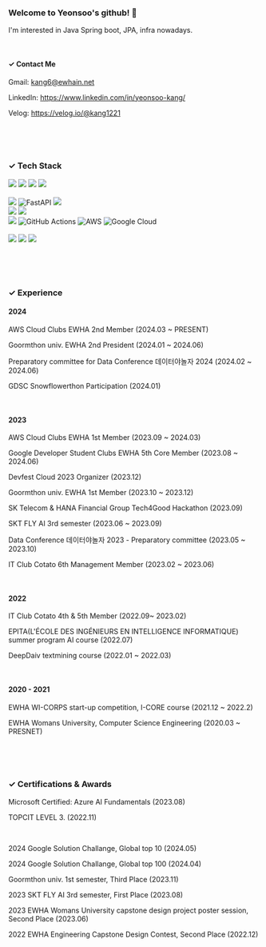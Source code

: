 


### Welcome to Yeonsoo's github! 🤗
 I'm interested in Java Spring boot, JPA, infra nowadays. 

<br>

####  ✓ Contact Me
Gmail: <kang6@ewhain.net>

LinkedIn: <https://www.linkedin.com/in/yeonsoo-kang/>

Velog: <https://velog.io/@kang1221>


<br>
<br>
<br> 

###  ✓ Tech Stack

<img src="https://img.shields.io/badge/java-007396?style=for-the-badge&logo=java&logoColor=white"> <img src="https://img.shields.io/badge/python-3776AB?style=for-the-badge&logo=python&logoColor=white"> <img src="https://img.shields.io/badge/c++-00599C?style=for-the-badge&logo=c%2B%2B&logoColor=white">  <img src="https://img.shields.io/badge/c-A8B9CC?style=for-the-badge&logo=c%2B%2B&logoColor=white">  
<br>
<img src="https://img.shields.io/badge/springboot-6DB33F?style=for-the-badge&logo=springboot&logoColor=white">  ![FastAPI](https://img.shields.io/badge/FastAPI-005571?style=for-the-badge&logo=fastapi) <img src="https://img.shields.io/badge/php-777BB4?style=for-the-badge&logo=php&logoColor=white"> 
<br>
<img src="https://img.shields.io/badge/mysql-4479A1?style=for-the-badge&logo=mysql&logoColor=white"> <img src="https://img.shields.io/badge/gradle-02303A?style=for-the-badge&logo=gradle&logoColor=white">
<br>
<img src="https://img.shields.io/badge/git-F05032?style=for-the-badge&logo=git&logoColor=white"> 
![GitHub Actions](https://img.shields.io/badge/github%20actions-%232671E5.svg?style=for-the-badge&logo=githubactions&logoColor=white)
![AWS](https://img.shields.io/badge/AWS-%23FF9900.svg?style=for-the-badge&logo=amazon-aws&logoColor=white) ![Google Cloud](https://img.shields.io/badge/Google%20Cloud-%234285F4.svg?style=for-the-badge&logo=google-cloud&logoColor=white)
<br><br>
<img src="https://img.shields.io/badge/html-E34F26?style=for-the-badge&logo=html5&logoColor=white"> <img src="https://img.shields.io/badge/css-1572B6?style=for-the-badge&logo=css3&logoColor=white"> <img  src="https://img.shields.io/badge/reactnative-61DAFB?style=for-the-badge&logo=react&logoColor=white"> 

<br>
<br> 
<br> 

### ✓ Experience

#### 2024

AWS Cloud Clubs EWHA 2nd Member (2024.03 ~ PRESENT)

Goormthon univ. EWHA 2nd President  (2024.01 ~ 2024.06)

Preparatory committee for Data Conference 데이터야놀자 2024 (2024.02 ~ 2024.06)

GDSC Snowflowerthon Participation (2024.01)


<br>


#### 2023

AWS Cloud Clubs EWHA 1st Member (2023.09 ~ 2024.03)

Google Developer Student Clubs EWHA 5th Core Member (2023.08 ~ 2024.06)

Devfest Cloud 2023 Organizer (2023.12) 

Goormthon univ. EWHA 1st Member (2023.10 ~ 2023.12)

SK Telecom & HANA Financial Group Tech4Good Hackathon (2023.09)

SKT FLY AI 3rd semester (2023.06 ~ 2023.09)

Data Conference 데이터야놀자 2023 - Preparatory committee (2023.05 ~ 2023.10)

IT Club Cotato 6th Management Member (2023.02 ~ 2023.06)




<br>


#### 2022

IT Club Cotato 4th & 5th Member  (2022.09~ 2023.02)

EPITA(L'ÉCOLE DES INGÉNIEURS EN INTELLIGENCE INFORMATIQUE) summer program AI course  (2022.07)

DeepDaiv textmining course (2022.01 ~ 2022.03)                              



<br>

#### 2020 - 2021

EWHA WI-CORPS start-up competition, I-CORE course                              (2021.12 ~ 2022.2)


EWHA Womans University, Computer Science Engineering    (2020.03 ~ PRESNET)





<br>
<br>
<br> 

###  ✓  Certifications & Awards
Microsoft Certified: Azure AI Fundamentals (2023.08)

TOPCIT LEVEL 3. (2022.11)


<br>

2024 Google Solution Challange, Global top 10 (2024.05)

2024 Google Solution Challange, Global top 100 (2024.04)

Goormthon univ. 1st semester, Third Place (2023.11)

2023 SKT FLY AI 3rd semester, First Place (2023.08)

2023 EWHA Womans University capstone design project poster session, Second Place (2023.06)

2022 EWHA Engineering Capstone Design Contest, Second Place  (2022.12)



<br>
<br>
<br>




<!-- [![Solved.ac Profile](http://mazassumnida.wtf/api/v2/generate_badge?boj=kyssa0606)](https://solved.ac/kyssa0606/) -->

